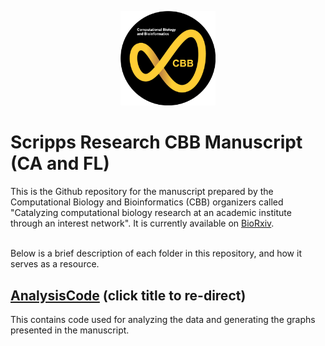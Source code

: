 <p align="center">
  <img src="https://raw.githubusercontent.com/SuLab/TSRI-CBB/main/Images/CBB-logo.png" width="30%">
</p>

# Scripps Research CBB Manuscript (CA and FL)
This is the Github repository for the manuscript prepared by the Computational Biology and Bioinformatics (CBB) organizers called "Catalyzing computational biology research at an academic institute through an interest network". It is currently available on [BioRxiv](https://www.biorxiv.org/content/10.1101/2025.01.05.631403v1).
<br><br>

Below is a brief description of each folder in this repository, and how it serves as a resource. 

## [AnalysisCode](https://github.com/SuLab/TSRI-CBB/tree/main/Manuscript/AnalysisCode) (click title to re-direct)
This contains code used for analyzing the data and generating the graphs presented in the manuscript.
